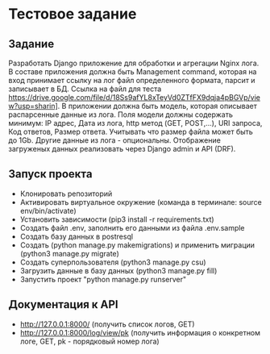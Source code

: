 # Тестовое задание

## Задание
Разработать Django приложение для обработки и агрегации Nginx лога.
В составе приложения должна быть Management command, которая на вход принимает ссылку на лог файл определенного формата,
парсит и записывает в БД. Ссылка на файл для теста 
https://drive.google.com/file/d/18Ss9afYL8xTeyVd0ZTfFX9dqja4pBGVp/view?usp=sharin]. В приложении должна быть модель, 
которая описывает распарсенные данные из лога. Поля модели должны содержать минимум: IP адрес, Дата из лога, http метод
(GET, POST,...), URI запроса, Код ответов, Размер ответа. Учитывать что размер файла может быть до 1Gb. Другие данные из
лога - опциональны. Отображение загруженых данных реализовать через Django admin и API (DRF).

## Запуск проекта
- Клонировать репозиторий
- Активировать виртуальное окружение (команда в терминале: source env/bin/activate)
- Установить зависимости (pip3 install -r requirements.txt)
- Создать файл .env, заполнить его данными из файла .env.sample
- Создать базу данных в postresql
- Создать (python manage.py makemigrations) и применить миграции (python3 manage.py migrate)
- Создать суперпользователя (python3 manage.py csu)
- Загрузить данные в базу данных (python3 manage.py fill)
- Запустить проект "python manage.py runserver"

## Документация к API
- http://127.0.0.1:8000/ (получить список логов, GET)
- http://127.0.0.1:8000/log/view/pk (получить информация о конкретном логе, GET, pk - порядковый номер лога)
